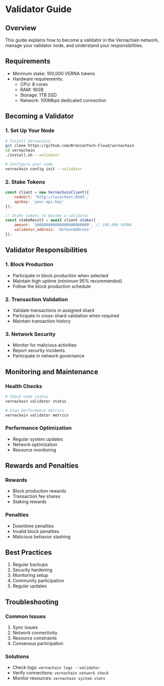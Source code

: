 # Validator Guide

## Overview
This guide explains how to become a validator in the Vernachain network, manage your validator node, and understand your responsibilities.

## Requirements
- Minimum stake: 100,000 VERNA tokens
- Hardware requirements:
  - CPU: 8 cores
  - RAM: 16GB
  - Storage: 1TB SSD
  - Network: 100Mbps dedicated connection

## Becoming a Validator

### 1. Set Up Your Node
```bash
# Install Vernachain
git clone https://github.com/BronzonTech-Cloud/vernachain
cd vernachain
./install.sh --validator

# Configure your node
vernachain config init --validator
```

### 2. Stake Tokens
```javascript
const client = new VernachainClient({
    nodeUrl: 'http://localhost:8545',
    apiKey: 'your-api-key'
});

// Stake tokens to become a validator
const stakeResult = await client.stake({
    amount: '100000000000000000000000', // 100,000 VERNA
    validator_address: '0xYourAddress'
});
```

## Validator Responsibilities

### 1. Block Production
- Participate in block production when selected
- Maintain high uptime (minimum 95% recommended)
- Follow the block production schedule

### 2. Transaction Validation
- Validate transactions in assigned shard
- Participate in cross-shard validation when required
- Maintain transaction history

### 3. Network Security
- Monitor for malicious activities
- Report security incidents
- Participate in network governance

## Monitoring and Maintenance

### Health Checks
```bash
# Check node status
vernachain validator status

# View performance metrics
vernachain validator metrics
```

### Performance Optimization
- Regular system updates
- Network optimization
- Resource monitoring

## Rewards and Penalties

### Rewards
- Block production rewards
- Transaction fee shares
- Staking rewards

### Penalties
- Downtime penalties
- Invalid block penalties
- Malicious behavior slashing

## Best Practices
1. Regular backups
2. Security hardening
3. Monitoring setup
4. Community participation
5. Regular updates

## Troubleshooting

### Common Issues
1. Sync issues
2. Network connectivity
3. Resource constraints
4. Consensus participation

### Solutions
- Check logs: `vernachain logs --validator`
- Verify connections: `vernachain network check`
- Monitor resources: `vernachain system stats`
